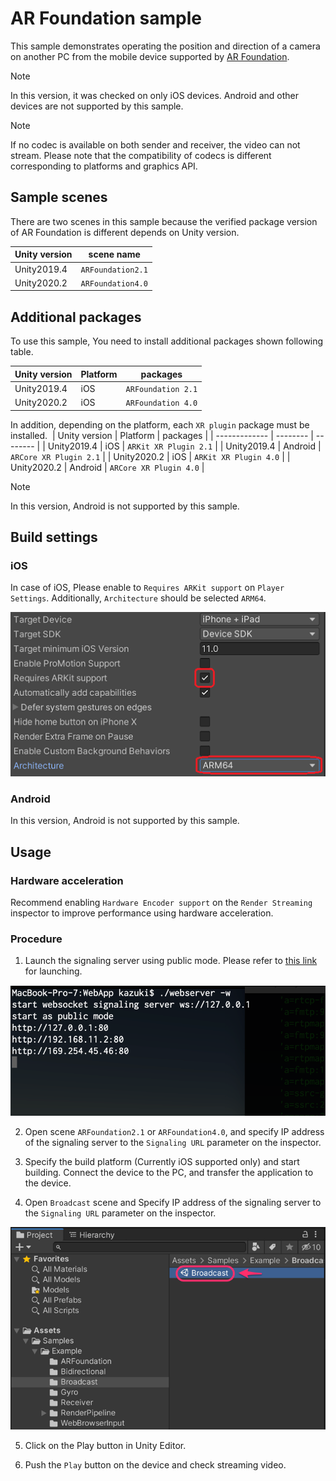 # AR Foundation sample

This sample demonstrates operating the position and direction of a camera on another PC from the mobile device supported by [AR Foundation](https://docs.unity3d.com/Packages/com.unity.xr.arfoundation@latest).

> [!NOTE]
> In this version, it was checked on only iOS devices. Android and other devices are not supported by this sample.

> [!NOTE]
> If no codec is available on both sender and receiver, the video can not stream. Please note that the compatibility of codecs is different corresponding to platforms and graphics API.

## Sample scenes

There are two scenes in this sample because the verified package version of AR Foundation is different depends on Unity version.

| Unity version | scene name    |
| ------------- | ------------- |
| Unity2019.4   | `ARFoundation2.1` |
| Unity2020.2   | `ARFoundation4.0` |

## Additional packages

To use this sample, You need to install additional packages shown following table.

| Unity version | Platform | packages |
| ------------- | -------- | -------- |
| Unity2019.4   | iOS      | `ARFoundation 2.1` |
| Unity2020.2   | iOS      | `ARFoundation 4.0` |

In addition, depending on the platform, each `XR plugin` package must be installed.
​
| Unity version | Platform | packages |
| ------------- | -------- | -------- |
| Unity2019.4   | iOS      | `ARKit XR Plugin 2.1` |
| Unity2019.4   | Android  | `ARCore XR Plugin 2.1` |
| Unity2020.2   | iOS      | `ARKit XR Plugin 4.0` |
| Unity2020.2   | Android  | `ARCore XR Plugin 4.0` |

> [!NOTE]
> In this version, Android is not supported by this sample.

## Build settings

### iOS

In case of iOS, Please enable to `Requires ARKit support` on `Player Settings`. Additionally, `Architecture` should be selected `ARM64`.

![Player Settings](images/playersettings_arfoundation.png)

### Android

In this version, Android is not supported by this sample.

## Usage

### Hardware acceleration 

Recommend enabling `Hardware Encoder support` on the `Render Streaming` inspector to improve performance using hardware acceleration.

### Procedure

1. Launch the signaling server using public mode. Please refer to [this link](webapp.md) for launching.

![Launch web server](images/launch_webserver_public_mode.png)

2. Open scene `ARFoundation2.1` or `ARFoundation4.0`, and specify IP address of the signaling server to the `Signaling URL` parameter on the inspector.

3. Specify the build platform (Currently iOS supported only) and start building. Connect the device to the PC, and transfer the application to the device.

4. Open `Broadcast` scene and Specify IP address of the signaling server to the `Signaling URL` parameter on the inspector.

![Open Broadcast scene](images/open_broadcast_scene.png)

5. Click on the Play button in Unity Editor.

6. Push the `Play` button on the device and check streaming video.